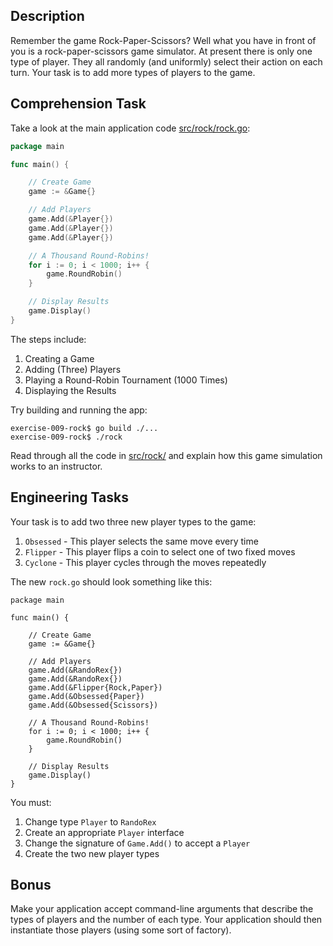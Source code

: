 ## Description

Remember the game Rock-Paper-Scissors? Well what you have in front of you is a rock-paper-scissors game simulator.
At present there is only one type of player. They all randomly (and uniformly) select their action on each turn.
Your task is to add more types of players to the game.

## Comprehension Task

Take a look at the main application code [src/rock/rock.go](https://git.enova.com/nyukin/saigo/blob/master/exercise-009-rock/src/rock/rock.go):

```go
package main

func main() {

	// Create Game
	game := &Game{}

	// Add Players
	game.Add(&Player{})
	game.Add(&Player{})
	game.Add(&Player{})

	// A Thousand Round-Robins!
	for i := 0; i < 1000; i++ {
		game.RoundRobin()
	}

	// Display Results
	game.Display()
}
```

The steps include:

1. Creating a Game
2. Adding (Three) Players
3. Playing a Round-Robin Tournament (1000 Times)
3. Displaying the Results

Try building and running the app:

```
exercise-009-rock$ go build ./...
exercise-009-rock$ ./rock
```

Read through all the code in [src/rock/](https://git.enova.com/nyukin/saigo/blob/master/exercise-009-rock/src/rock/)
and explain how this game simulation works to an instructor.

## Engineering Tasks

Your task is to add two three new player types to the game:

1. `Obsessed` - This player selects the same move every time
1. `Flipper`  - This player flips a coin to select one of two fixed moves
1. `Cyclone`  - This player cycles through the moves repeatedly

The new `rock.go` should look something like this:

```
package main

func main() {

	// Create Game
	game := &Game{}

	// Add Players
	game.Add(&RandoRex{})
	game.Add(&RandoRex{})
	game.Add(&Flipper{Rock,Paper})
	game.Add(&Obsessed{Paper})
	game.Add(&Obsessed{Scissors})

	// A Thousand Round-Robins!
	for i := 0; i < 1000; i++ {
		game.RoundRobin()
	}

	// Display Results
	game.Display()
}
```

You must:

1. Change type `Player` to `RandoRex`
1. Create an appropriate `Player` interface
1. Change the signature of `Game.Add()` to accept a `Player`
1. Create the two new player types

## Bonus

Make your application accept command-line arguments that describe
the types of players and the number of each type. Your application
should then instantiate those players (using some sort of factory).

